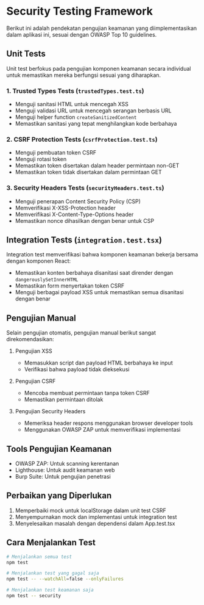 # Security Testing Framework

Berikut ini adalah pendekatan pengujian keamanan yang diimplementasikan dalam aplikasi ini, sesuai dengan OWASP Top 10 guidelines.

## Unit Tests

Unit test berfokus pada pengujian komponen keamanan secara individual untuk memastikan mereka berfungsi sesuai yang diharapkan.

### 1. Trusted Types Tests (`trustedTypes.test.ts`)

- Menguji sanitasi HTML untuk mencegah XSS
- Menguji validasi URL untuk mencegah serangan berbasis URL
- Menguji helper function `createSanitizedContent`
- Memastikan sanitasi yang tepat menghilangkan kode berbahaya

### 2. CSRF Protection Tests (`csrfProtection.test.ts`)

- Menguji pembuatan token CSRF
- Menguji rotasi token
- Memastikan token disertakan dalam header permintaan non-GET
- Memastikan token tidak disertakan dalam permintaan GET

### 3. Security Headers Tests (`securityHeaders.test.ts`)

- Menguji penerapan Content Security Policy (CSP)
- Memverifikasi X-XSS-Protection header
- Memverifikasi X-Content-Type-Options header
- Memastikan nonce dihasilkan dengan benar untuk CSP

## Integration Tests (`integration.test.tsx`)

Integration test memverifikasi bahwa komponen keamanan bekerja bersama dengan komponen React:

- Memastikan konten berbahaya disanitasi saat dirender dengan `dangerouslySetInnerHTML`
- Memastikan form menyertakan token CSRF
- Menguji berbagai payload XSS untuk memastikan semua disanitasi dengan benar

## Pengujian Manual

Selain pengujian otomatis, pengujian manual berikut sangat direkomendasikan:

1. Pengujian XSS
   - Memasukkan script dan payload HTML berbahaya ke input
   - Verifikasi bahwa payload tidak dieksekusi

2. Pengujian CSRF
   - Mencoba membuat permintaan tanpa token CSRF
   - Memastikan permintaan ditolak

3. Pengujian Security Headers
   - Memeriksa header respons menggunakan browser developer tools
   - Menggunakan OWASP ZAP untuk memverifikasi implementasi

## Tools Pengujian Keamanan

- OWASP ZAP: Untuk scanning kerentanan
- Lighthouse: Untuk audit keamanan web
- Burp Suite: Untuk pengujian penetrasi

## Perbaikan yang Diperlukan

1. Memperbaiki mock untuk localStorage dalam unit test CSRF
2. Menyempurnakan mock dan implementasi untuk integration test
3. Menyelesaikan masalah dengan dependensi dalam App.test.tsx

## Cara Menjalankan Test

```bash
# Menjalankan semua test
npm test

# Menjalankan test yang gagal saja
npm test -- --watchAll=false --onlyFailures

# Menjalankan test keamanan saja
npm test -- security
``` 